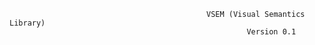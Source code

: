                                                 VSEM (Visual Semantics Library)
                            							 Version 0.1


